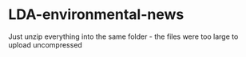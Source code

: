 # LDA-environmental-news
Just unzip everything into the same folder - the files were too large to upload uncompressed
